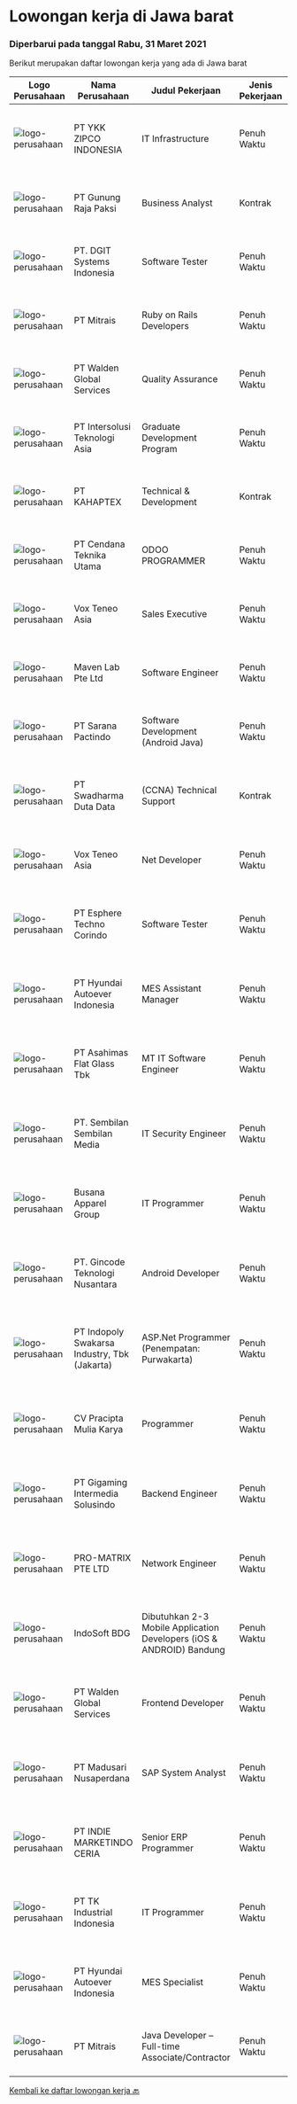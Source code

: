
  # Lowongan kerja di Jawa barat

  ### Diperbarui pada tanggal Rabu, 31 Maret 2021

  Berikut merupakan daftar lowongan kerja yang ada di Jawa barat

  |Logo Perusahaan | Nama Perusahaan | Judul Pekerjaan | Jenis Pekerjaan | Gaji Pekerjaan | Lokasi | Deskripsi | Tanggal diunggah | Pranala |
  | -------------- | --------------- | --------------- | --------- | --------- | -------------- | ------- | ----------- | ----------- |
  |![logo-perusahaan](https://image-service-cdn.seek.com.au/ed718c044e0e9bf9ab8776f9c0798f2fee23f4f9/ee4dce1061f3f616224767ad58cb2fc751b8d2dc)|PT YKK ZIPCO INDONESIA|IT Infrastructure|Penuh Waktu|---|Bekasi|PT YKK ZIPCO INDONESIA, has been operating since 1989 in Indonesia. Today, we are entering a period of transition and stepping up to a new level of...|Selasa, 30 Maret 2021|https://www.jobstreet.co.id/id/job/it-infrastructure-3494204?token=0~241d7085-7652-4173-98a4-469ee1baa3ba&sectionRank=1&jobId=jobstreet-id-job-3494204|
|![logo-perusahaan](https://us.123rf.com/450wm/pavelstasevich/pavelstasevich1811/pavelstasevich181101027/112815900-stock-vector-no-image-available-icon-flat-vector.jpg?ver=6)|PT Gunung Raja Paksi|Business Analyst|Kontrak|---|Jawa Barat|Requirements : 1. Should understand manufacturing process, preferable Steel2. Should proficient in Visio and other Process related tools and...|Selasa, 30 Maret 2021|https://www.jobstreet.co.id/id/job/business-analyst-3481093?token=0~241d7085-7652-4173-98a4-469ee1baa3ba&sectionRank=2&jobId=jobstreet-id-job-3481093|
|![logo-perusahaan](https://image-service-cdn.seek.com.au/e93bc75036be941b9c3ff3a55670cb236457b0c4/ee4dce1061f3f616224767ad58cb2fc751b8d2dc)|PT. DGIT Systems Indonesia|Software Tester|Penuh Waktu|Rp. 6.000.000-Rp. 7.000.000|Bandung|We believe work should be a fun development journey but the challenging one! Our great teams will support you to achieve that and delivering great...|Senin, 29 Maret 2021|https://www.jobstreet.co.id/id/job/software-tester-3492757?token=0~241d7085-7652-4173-98a4-469ee1baa3ba&sectionRank=3&jobId=jobstreet-id-job-3492757|
|![logo-perusahaan](https://image-service-cdn.seek.com.au/873c75fc9ed6df00967320d343e4e2a794129d8b/ee4dce1061f3f616224767ad58cb2fc751b8d2dc)|PT Mitrais|Ruby on Rails Developers|Penuh Waktu|---|Bandung|Build your Career with Mitrais ! We're urgently looking for experienced Ruby On Rails  Developers to be part of our team for an immediate...|Selasa, 30 Maret 2021|https://www.jobstreet.co.id/id/job/ruby-on-rails-developers-3494616?token=0~241d7085-7652-4173-98a4-469ee1baa3ba&sectionRank=4&jobId=jobstreet-id-job-3494616|
|![logo-perusahaan](https://image-service-cdn.seek.com.au/50be4a53df7e59e003b79dbee84684ababc187af/ee4dce1061f3f616224767ad58cb2fc751b8d2dc)|PT Walden Global Services|Quality Assurance|Penuh Waktu|---|Bandung|Candidate must possess at least a Diploma, Bachelor's Degree, Computer Science/Information Technology or equivalent. Required skill(s): Software...|Selasa, 30 Maret 2021|https://www.jobstreet.co.id/id/job/quality-assurance-3494620?token=0~241d7085-7652-4173-98a4-469ee1baa3ba&sectionRank=5&jobId=jobstreet-id-job-3494620|
|![logo-perusahaan](https://image-service-cdn.seek.com.au/f715d3e393651de2fe5a9214d72612dd30f629b2/ee4dce1061f3f616224767ad58cb2fc751b8d2dc)|PT Intersolusi Teknologi Asia|Graduate Development Program|Penuh Waktu|---|Bandung|RESPONSIBILITIES: Will be train as developer for 3 or 4 months. REQUIREMENTS: Candidate must possess at least Diploma, Bachelor's Degree in Computer...|Selasa, 30 Maret 2021|https://www.jobstreet.co.id/id/job/graduate-development-program-3494028?token=0~241d7085-7652-4173-98a4-469ee1baa3ba&sectionRank=6&jobId=jobstreet-id-job-3494028|
|![logo-perusahaan](https://image-service-cdn.seek.com.au/a3ccaa5974bc10e64518479c1e47b278b2af4033/ee4dce1061f3f616224767ad58cb2fc751b8d2dc)|PT KAHAPTEX|Technical & Development|Kontrak|---|Bogor|Candidate must possess at least Bachelor's Degree in Computer Science/Information Technology or equivalent Have experience in the related field is...|Selasa, 30 Maret 2021|https://www.jobstreet.co.id/id/job/technical-development-3494796?token=0~241d7085-7652-4173-98a4-469ee1baa3ba&sectionRank=7&jobId=jobstreet-id-job-3494796|
|![logo-perusahaan](https://image-service-cdn.seek.com.au/37644326792c6a6ce79f93836da6ed79890903c1/ee4dce1061f3f616224767ad58cb2fc751b8d2dc)|PT Cendana Teknika Utama|ODOO PROGRAMMER|Penuh Waktu|---|Depok|Odoo adalah Aplikasi ERP (Enterprise Resource Planning: CRM-Sale-Purchase-Inventory-Manufacture-Accounting-Asset-HR-Payroll etc). Odoo...|Selasa, 30 Maret 2021|https://www.jobstreet.co.id/id/job/odoo-programmer-3481210?token=0~241d7085-7652-4173-98a4-469ee1baa3ba&sectionRank=8&jobId=jobstreet-id-job-3481210|
|![logo-perusahaan](https://image-service-cdn.seek.com.au/a7bdf4addc6bbb4b8b295105525fdab4299969cd/ee4dce1061f3f616224767ad58cb2fc751b8d2dc)|Vox Teneo Asia|Sales Executive|Penuh Waktu|---|Bandung|Requirements Candidate must possess at least Diploma, Bachelor's Degree in any Degree. Required language(s): English, Bahasa Indonesia At least...|Selasa, 30 Maret 2021|https://www.jobstreet.co.id/id/job/sales-executive-3494857?token=0~241d7085-7652-4173-98a4-469ee1baa3ba&sectionRank=9&jobId=jobstreet-id-job-3494857|
|![logo-perusahaan](https://image-service-cdn.seek.com.au/ccc49044bb9d01baabbf8a82f928a14bc75145f2/ee4dce1061f3f616224767ad58cb2fc751b8d2dc)|Maven Lab Pte Ltd|Software Engineer|Penuh Waktu|---|Jawa Barat|Maven Lab is currently looking for a motivated, passionate and experienced developer to join our Product team. You are expected to be well-versed on...|Selasa, 30 Maret 2021|https://www.jobstreet.co.id/id/job/software-engineer-3481580?token=0~241d7085-7652-4173-98a4-469ee1baa3ba&sectionRank=10&jobId=jobstreet-id-job-3481580|
|![logo-perusahaan](https://image-service-cdn.seek.com.au/c110ea3608a6f7aa72bcd2ca758c95b79a952e73/ee4dce1061f3f616224767ad58cb2fc751b8d2dc)|PT Sarana Pactindo|Software Development (Android Java)|Penuh Waktu|Rp. 4.000.000-Rp. 5.200.000|Bandung|Responsibilities : Defines site objecttives by analyzing user requirements; envisioning system features and functionality Designs and develops user...|Senin, 29 Maret 2021|https://www.jobstreet.co.id/id/job/software-development-android-java-3493046?token=0~241d7085-7652-4173-98a4-469ee1baa3ba&sectionRank=11&jobId=jobstreet-id-job-3493046|
|![logo-perusahaan](https://image-service-cdn.seek.com.au/caaab7a15874147dcf9a8edb992eb63f9c59eb17/ee4dce1061f3f616224767ad58cb2fc751b8d2dc)|PT Swadharma Duta Data|(CCNA) Technical Support|Kontrak|---|Bekasi|Kualifikasi : D3- S1 bidang Teknik Informatika, Ilmu Komputer Usia 20 - 30 tahun Pengalaman di bidang IT Network 1 - 2 Tahun Menguasai bidang IT...|Senin, 29 Maret 2021|https://www.jobstreet.co.id/id/job/ccna-technical-support-3493395?token=0~241d7085-7652-4173-98a4-469ee1baa3ba&sectionRank=12&jobId=jobstreet-id-job-3493395|
|![logo-perusahaan](https://image-service-cdn.seek.com.au/a7bdf4addc6bbb4b8b295105525fdab4299969cd/ee4dce1061f3f616224767ad58cb2fc751b8d2dc)|Vox Teneo Asia|Net Developer|Penuh Waktu|---|Bandung|“If you want to be involved in technically challenging, complex projects but avoid the corporate atmosphere, this is the place for you.” Vox Teneo’s...|Selasa, 30 Maret 2021|https://www.jobstreet.co.id/id/job/net-developer-3494868?token=0~241d7085-7652-4173-98a4-469ee1baa3ba&sectionRank=13&jobId=jobstreet-id-job-3494868|
|![logo-perusahaan](https://image-service-cdn.seek.com.au/ecf6f058e2b0dd1397eb13a4c78ddb6a36d3aae1/ee4dce1061f3f616224767ad58cb2fc751b8d2dc)|PT Esphere Techno Corindo|Software Tester|Penuh Waktu|Rp. 5.000.000-Rp. 6.500.000|Jawa Barat|Kandidat harus memiliki setidaknya SMA, Diploma, Gelar Sarjana di Ilmu Komputer/Teknologi Informasi atau setara. Setidaknya memiliki 2 tahun...|Selasa, 30 Maret 2021|https://www.jobstreet.co.id/id/job/software-tester-3493881?token=0~241d7085-7652-4173-98a4-469ee1baa3ba&sectionRank=14&jobId=jobstreet-id-job-3493881|
|![logo-perusahaan](https://image-service-cdn.seek.com.au/f992056d5f7387e65175ea734607b8bca8b75b07/ee4dce1061f3f616224767ad58cb2fc751b8d2dc)|PT Hyundai Autoever Indonesia|MES Assistant Manager|Penuh Waktu|---|Bekasi|Purpose of PositionResponsible of MES system, configure required changes on system derived from changes to the process / support and help for users of...|Minggu, 28 Maret 2021|https://www.jobstreet.co.id/id/job/mes-assistant-manager-3485461?token=0~241d7085-7652-4173-98a4-469ee1baa3ba&sectionRank=15&jobId=jobstreet-id-job-3485461|
|![logo-perusahaan](https://image-service-cdn.seek.com.au/5fb9e6c224424859f7595d7f21a1c4f473dea4ad/ee4dce1061f3f616224767ad58cb2fc751b8d2dc)|PT Asahimas Flat Glass Tbk|MT IT Software Engineer|Penuh Waktu|Rp. 8.000.000-Rp. 10.400.000|Karawang|Kandidat harus memiliki setidaknya Gelar Sarjana di Teknik (Komputer/Telekomunikasi), Ilmu Komputer/Teknologi Informasi atau setara. Bahasa yang harus...|Selasa, 30 Maret 2021|https://www.jobstreet.co.id/id/job/mt-it-software-engineer-3494486?token=0~241d7085-7652-4173-98a4-469ee1baa3ba&sectionRank=16&jobId=jobstreet-id-job-3494486|
|![logo-perusahaan](https://image-service-cdn.seek.com.au/aebc703fd60cad9d306685fb6570b14346e2878f/ee4dce1061f3f616224767ad58cb2fc751b8d2dc)|PT. Sembilan Sembilan Media|IT Security Engineer|Penuh Waktu|---|Bogor|IT Security Engineer bertanggungjawab memastikan semua aspek seperti aspek penyimpanan dan pengolahan data, jaringan/networking, aplikasi, dan lainnya...|Selasa, 30 Maret 2021|https://www.jobstreet.co.id/id/job/it-security-engineer-3494145?token=0~241d7085-7652-4173-98a4-469ee1baa3ba&sectionRank=17&jobId=jobstreet-id-job-3494145|
|![logo-perusahaan](https://image-service-cdn.seek.com.au/683670481263d6172abacd763ed892105168758e/ee4dce1061f3f616224767ad58cb2fc751b8d2dc)|Busana Apparel Group|IT Programmer|Penuh Waktu|---|Bogor|Job Description: Develop new tool, report and enhancement existing tool and report Trouble shoot technical issue and indentify modification needed in...|Senin, 29 Maret 2021|https://www.jobstreet.co.id/id/job/it-programmer-3493142?token=0~241d7085-7652-4173-98a4-469ee1baa3ba&sectionRank=18&jobId=jobstreet-id-job-3493142|
|![logo-perusahaan](https://image-service-cdn.seek.com.au/523d213792f07fbc6522ab92d4c47600c6de0714/ee4dce1061f3f616224767ad58cb2fc751b8d2dc)|PT. Gincode Teknologi Nusantara|Android Developer|Penuh Waktu|---|Bandung|Persyaratan: Paham menggunakan Android Studio Paham menggunakan bahasa pemrograman Java atau Kotlin Paham dan sudah pernah menggunakan arsitektur MVC...|Selasa, 30 Maret 2021|https://www.jobstreet.co.id/id/job/android-developer-3481035?token=0~241d7085-7652-4173-98a4-469ee1baa3ba&sectionRank=19&jobId=jobstreet-id-job-3481035|
|![logo-perusahaan](https://image-service-cdn.seek.com.au/964a78fcf9d69832095e4376cb4df0c75b2bd6e1/ee4dce1061f3f616224767ad58cb2fc751b8d2dc)|PT Indopoly Swakarsa Industry, Tbk (Jakarta)|ASP.Net Programmer (Penempatan: Purwakarta)|Penuh Waktu|---|Purwakarta|Deskripsi Kerja : Bertanggungjawab atas ketepatan waktu pembuatan program sesuai dengan jadwal Bertanggungjawab atas kebenaran atas program yang akan...|Selasa, 30 Maret 2021|https://www.jobstreet.co.id/id/job/asp-net-programmer-penempatan:-purwakarta-3493915?token=0~241d7085-7652-4173-98a4-469ee1baa3ba&sectionRank=20&jobId=jobstreet-id-job-3493915|
|![logo-perusahaan](https://image-service-cdn.seek.com.au/1d252f48fc9467961bd62b2aa9e61f32fe751cff/ee4dce1061f3f616224767ad58cb2fc751b8d2dc)|CV Pracipta Mulia Karya|Programmer|Penuh Waktu|Rp. 4.000.000-Rp. 5.600.000|Bandung|Kami memutuhkan programmer dengan spesifikasi:Fullstack Developer:- Experienced in HTML5, CSS3, JSX(React), PHP, Javascript, NodeJs.- Good working...|Senin, 29 Maret 2021|https://www.jobstreet.co.id/id/job/programmer-3492999?token=0~241d7085-7652-4173-98a4-469ee1baa3ba&sectionRank=21&jobId=jobstreet-id-job-3492999|
|![logo-perusahaan](https://image-service-cdn.seek.com.au/8a58572dd596b280eb7e06e0fc13e8ce5fa5b792/ee4dce1061f3f616224767ad58cb2fc751b8d2dc)|PT Gigaming Intermedia Solusindo|Backend Engineer|Penuh Waktu|Rp. 4.700.000-Rp. 7.000.000|Bandung|Job Requirements Candidate must possess at least Bachelor's Degree in Computer Science/Information Technology or equivalent. At least 1 Year(s) of...|Selasa, 30 Maret 2021|https://www.jobstreet.co.id/id/job/backend-engineer-3481894?token=0~241d7085-7652-4173-98a4-469ee1baa3ba&sectionRank=22&jobId=jobstreet-id-job-3481894|
|![logo-perusahaan](https://image-service-cdn.seek.com.au/c3bb0f4147f64d5b9a86dcddede013d45e41a890/ee4dce1061f3f616224767ad58cb2fc751b8d2dc)|PRO-MATRIX PTE LTD|Network Engineer|Penuh Waktu|Rp. 8.000.000-Rp. 15.000.000|Bekasi|Requirements: Candidate must possess at least Bachelor's Degree in Engineering (Electrical/Electronic) or equivalent. Required language(s): Bahasa...|Selasa, 30 Maret 2021|https://www.jobstreet.co.id/id/job/network-engineer-3494617?token=0~241d7085-7652-4173-98a4-469ee1baa3ba&sectionRank=23&jobId=jobstreet-id-job-3494617|
|![logo-perusahaan](https://image-service-cdn.seek.com.au/18dd707e6953ca160105945d7e204ce96b16ca18/ee4dce1061f3f616224767ad58cb2fc751b8d2dc)|IndoSoft BDG|Dibutuhkan 2-3 Mobile Application Developers (iOS & ANDROID) Bandung|Penuh Waktu|Rp. 9.000.000-Rp. 12.600.000|Bandung|Requirement:  Relevant degrees (S1) Minimum 2 years experiences Mobile apps programming (react native is a must) Knowledge of web services,...|Selasa, 30 Maret 2021|https://www.jobstreet.co.id/id/job/dibutuhkan-2-3-mobile-application-developers-ios-android-bandung-3494444?token=0~241d7085-7652-4173-98a4-469ee1baa3ba&sectionRank=24&jobId=jobstreet-id-job-3494444|
|![logo-perusahaan](https://image-service-cdn.seek.com.au/50be4a53df7e59e003b79dbee84684ababc187af/ee4dce1061f3f616224767ad58cb2fc751b8d2dc)|PT Walden Global Services|Frontend Developer|Penuh Waktu|---|Bandung|Candidate must possess at least a SMU, Diploma, Bachelor's Degree, Computer Science/Information Technology, Engineering (Computer/Telecommunication)...|Selasa, 30 Maret 2021|https://www.jobstreet.co.id/id/job/frontend-developer-3494636?token=0~241d7085-7652-4173-98a4-469ee1baa3ba&sectionRank=25&jobId=jobstreet-id-job-3494636|
|![logo-perusahaan](https://image-service-cdn.seek.com.au/b388bc9b1429321752f5409f25f1a040062e99cc/ee4dce1061f3f616224767ad58cb2fc751b8d2dc)|PT Madusari Nusaperdana|SAP System Analyst|Penuh Waktu|Rp. 20.000.000-Rp. 30.000.000|Bekasi|Terlibat langsung dalam implementasi SAP HANA (Finance, SCM, Manufacturing) Menguasai dan mengerti modul yang ada dalam SAP HANA Dapat menyiapkan...|Selasa, 30 Maret 2021|https://www.jobstreet.co.id/id/job/sap-system-analyst-3494346?token=0~241d7085-7652-4173-98a4-469ee1baa3ba&sectionRank=26&jobId=jobstreet-id-job-3494346|
|![logo-perusahaan](https://image-service-cdn.seek.com.au/592c4ba1cde51719049b1aff79d718b57696904b/ee4dce1061f3f616224767ad58cb2fc751b8d2dc)|PT INDIE MARKETINDO CERIA|Senior ERP Programmer|Penuh Waktu|---|Bandung|kandidat maksimal 40 tahun, disiplin, bertanggung jawab dan terbiasa bekerja dalam timkandidat diutamakan pernah membuat dan mengerti mengenai ERP...|Selasa, 30 Maret 2021|https://www.jobstreet.co.id/id/job/senior-erp-programmer-3481882?token=0~241d7085-7652-4173-98a4-469ee1baa3ba&sectionRank=27&jobId=jobstreet-id-job-3481882|
|![logo-perusahaan](https://image-service-cdn.seek.com.au/3b730579a69f1dbb224315fa75de3074a505ce14/ee4dce1061f3f616224767ad58cb2fc751b8d2dc)|PT TK Industrial Indonesia|IT Programmer|Penuh Waktu|---|Jawa Barat|Candidate Expected to be safety and healthy-minded. Diploma (D3)/Bachelor's degree in Computer Engineering/ Informatics Engineering/ System...|Rabu, 31 Maret 2021|https://www.jobstreet.co.id/id/job/it-programmer-3495033?token=0~241d7085-7652-4173-98a4-469ee1baa3ba&sectionRank=28&jobId=jobstreet-id-job-3495033|
|![logo-perusahaan](https://image-service-cdn.seek.com.au/f992056d5f7387e65175ea734607b8bca8b75b07/ee4dce1061f3f616224767ad58cb2fc751b8d2dc)|PT Hyundai Autoever Indonesia|MES Specialist|Penuh Waktu|---|Bekasi|Purpose of PositionResponsible of MES System, configure required changes on system derived from changes to the process / Daily support and help for...|Sabtu, 27 Maret 2021|https://www.jobstreet.co.id/id/job/mes-specialist-3484487?token=0~241d7085-7652-4173-98a4-469ee1baa3ba&sectionRank=29&jobId=jobstreet-id-job-3484487|
|![logo-perusahaan](https://image-service-cdn.seek.com.au/873c75fc9ed6df00967320d343e4e2a794129d8b/ee4dce1061f3f616224767ad58cb2fc751b8d2dc)|PT Mitrais|Java Developer – Full-time Associate/Contractor|Penuh Waktu|---|Bandung|This advert is intended for Expert Software Engineers who are looking for full-time associate/ freelance/ contractor engagement.  We're urgently...|Selasa, 30 Maret 2021|https://www.jobstreet.co.id/id/job/java-developer-full-time-associate-contractor-3494638?token=0~241d7085-7652-4173-98a4-469ee1baa3ba&sectionRank=30&jobId=jobstreet-id-job-3494638|


  [Kembali ke daftar lowongan kerja 🔙](../README.md#daftar-lowongan-kerja)
  